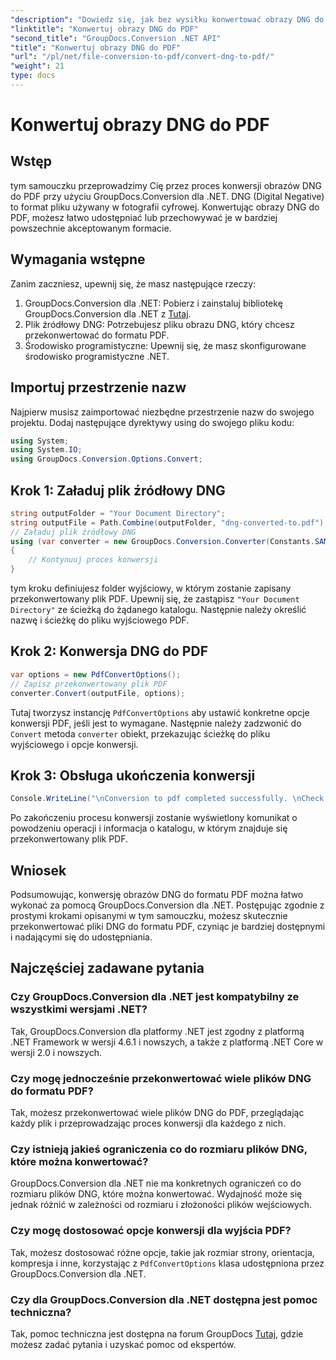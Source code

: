 ```yaml
---
"description": "Dowiedz się, jak bez wysiłku konwertować obrazy DNG do PDF za pomocą GroupDocs.Conversion dla .NET. Postępuj zgodnie z naszym przewodnikiem krok po kroku, aby uzyskać bezproblemową konwersję."
"linktitle": "Konwertuj obrazy DNG do PDF"
"second_title": "GroupDocs.Conversion .NET API"
"title": "Konwertuj obrazy DNG do PDF"
"url": "/pl/net/file-conversion-to-pdf/convert-dng-to-pdf/"
"weight": 21
type: docs
---
```

# Konwertuj obrazy DNG do PDF

## Wstęp
tym samouczku przeprowadzimy Cię przez proces konwersji obrazów DNG do PDF przy użyciu GroupDocs.Conversion dla .NET. DNG (Digital Negative) to format pliku używany w fotografii cyfrowej. Konwertując obrazy DNG do PDF, możesz łatwo udostępniać lub przechowywać je w bardziej powszechnie akceptowanym formacie.
## Wymagania wstępne
Zanim zaczniesz, upewnij się, że masz następujące rzeczy:
1. GroupDocs.Conversion dla .NET: Pobierz i zainstaluj bibliotekę GroupDocs.Conversion dla .NET z [Tutaj](https://releases.groupdocs.com/conversion/net/).
2. Plik źródłowy DNG: Potrzebujesz pliku obrazu DNG, który chcesz przekonwertować do formatu PDF.
3. Środowisko programistyczne: Upewnij się, że masz skonfigurowane środowisko programistyczne .NET.

## Importuj przestrzenie nazw
Najpierw musisz zaimportować niezbędne przestrzenie nazw do swojego projektu. Dodaj następujące dyrektywy using do swojego pliku kodu:
```csharp
using System;
using System.IO;
using GroupDocs.Conversion.Options.Convert;
```
## Krok 1: Załaduj plik źródłowy DNG
```csharp
string outputFolder = "Your Document Directory";
string outputFile = Path.Combine(outputFolder, "dng-converted-to.pdf");
// Załaduj plik źródłowy DNG
using (var converter = new GroupDocs.Conversion.Converter(Constants.SAMPLE_DNG))
{
    // Kontynuuj proces konwersji
}
```
tym kroku definiujesz folder wyjściowy, w którym zostanie zapisany przekonwertowany plik PDF. Upewnij się, że zastąpisz `"Your Document Directory"` ze ścieżką do żądanego katalogu. Następnie należy określić nazwę i ścieżkę do pliku wyjściowego PDF.
## Krok 2: Konwersja DNG do PDF
```csharp
var options = new PdfConvertOptions();
// Zapisz przekonwertowany plik PDF
converter.Convert(outputFile, options);
```
Tutaj tworzysz instancję `PdfConvertOptions` aby ustawić konkretne opcje konwersji PDF, jeśli jest to wymagane. Następnie należy zadzwonić do `Convert` metoda `converter` obiekt, przekazując ścieżkę do pliku wyjściowego i opcje konwersji.
## Krok 3: Obsługa ukończenia konwersji
```csharp
Console.WriteLine("\nConversion to pdf completed successfully. \nCheck output in {0}", outputFolder);
```
Po zakończeniu procesu konwersji zostanie wyświetlony komunikat o powodzeniu operacji i informacja o katalogu, w którym znajduje się przekonwertowany plik PDF.

## Wniosek
Podsumowując, konwersję obrazów DNG do formatu PDF można łatwo wykonać za pomocą GroupDocs.Conversion dla .NET. Postępując zgodnie z prostymi krokami opisanymi w tym samouczku, możesz skutecznie przekonwertować pliki DNG do formatu PDF, czyniąc je bardziej dostępnymi i nadającymi się do udostępniania.
## Najczęściej zadawane pytania
### Czy GroupDocs.Conversion dla .NET jest kompatybilny ze wszystkimi wersjami .NET?
Tak, GroupDocs.Conversion dla platformy .NET jest zgodny z platformą .NET Framework w wersji 4.6.1 i nowszych, a także z platformą .NET Core w wersji 2.0 i nowszych.
### Czy mogę jednocześnie przekonwertować wiele plików DNG do formatu PDF?
Tak, możesz przekonwertować wiele plików DNG do PDF, przeglądając każdy plik i przeprowadzając proces konwersji dla każdego z nich.
### Czy istnieją jakieś ograniczenia co do rozmiaru plików DNG, które można konwertować?
GroupDocs.Conversion dla .NET nie ma konkretnych ograniczeń co do rozmiaru plików DNG, które można konwertować. Wydajność może się jednak różnić w zależności od rozmiaru i złożoności plików wejściowych.
### Czy mogę dostosować opcje konwersji dla wyjścia PDF?
Tak, możesz dostosować różne opcje, takie jak rozmiar strony, orientacja, kompresja i inne, korzystając z `PdfConvertOptions` klasa udostępniona przez GroupDocs.Conversion dla .NET.
### Czy dla GroupDocs.Conversion dla .NET dostępna jest pomoc techniczna?
Tak, pomoc techniczna jest dostępna na forum GroupDocs [Tutaj](https://forum.groupdocs.com/c/conversion/11), gdzie możesz zadać pytania i uzyskać pomoc od ekspertów.